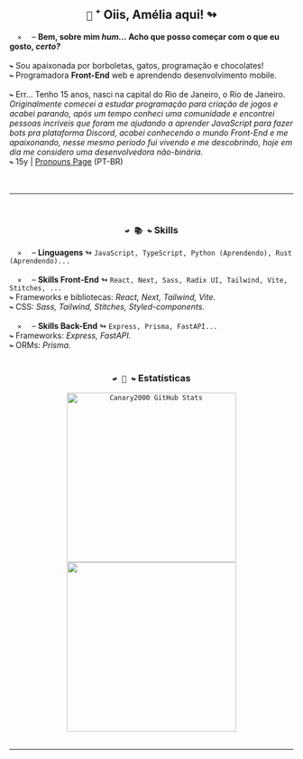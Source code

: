 <h2 align='center'>
    <code>🐝</code> ⁺ Oiis, Amélia aqui! ↬
</h2>



<div>
    <code>  ×  </code> – <strong>Bem, sobre mim <i>hum...</i> Acho que posso começar com o que eu gosto, <i>certo?</i></strong> <br /> <br />
    <code>↬</code> Sou apaixonada por borboletas, gatos, programação e chocolates!<br />
    <code>↬</code> Programadora <b>Front-End</b> web e aprendendo desenvolvimento mobile.<br /> <br/>
    <code>↬</code> Err... Tenho 15 anos, nasci na capital do Rio de Janeiro, o Rio de Janeiro. <i>Originalmente comecei a estudar programação para criação de jogos e acabei parando, após um tempo conheci uma comunidade e encontrei pessoas incriveis que foram me ajudando a aprender JavaScript para fazer bots pra plataforma Discord, acabei conhecendo o mundo Front-End e me apaixonando, nesse mesmo periodo fui vivendo e me descobrindo, hoje em dia me considero uma desenvolvedora não-binária.</i><br />
    <code>↬</code> 15y | <a href='https://pt.pronouns.page/@Canary._'>Pronouns Page</a> (PT-BR)
</div>

<br />
<br />
<hr />
<br />

<div>
	<h3 align='center'> <code>↫ 📚 ↬</code> Skills</h3>
	<code>  ×  </code> – <strong>Linguagens</strong> ↬ <code>JavaScript, TypeScript, Python (Aprendendo), Rust (Aprendendo)...</code> <br /> <br />
	<code>  ×  </code> – <strong>Skills Front-End</strong> ↬ <code>React, Next, Sass, Radix UI, Tailwind, Vite, Stitches, ...</code> <br />
	<code>↬</code> Frameworks e bibliotecas: <i>React, Next, Tailwind, Vite.</i><br />
	<code>↬</code> CSS: <i>Sass, Tailwind, Stitches, Styled-components.</i> <br /> <br />
	<code>  ×  </code> – <strong>Skills Back-End</strong> ↬ <code>Express, Prisma, FastAPI...</code> <br />
	<code>↬</code> Frameworks: <i>Express, FastAPI.</i><br />
	<code>↬</code> ORMs: <i>Prisma.</i><br />
</div>

<br>

<div align='center'>
    <h3 > <code>↫ 🦑 ↬</code> Estatísticas</h3>
    <code><img width="300em" src="https://github-readme-stats.vercel.app/api?username=Canary2000&show_icons=false&hide_border=false&theme=omni&bg_color=0d1117" alt="Canary2000 GitHub Stats" /></code>
    <code><img width="300em" src="https://github-readme-stats.vercel.app/api/top-langs/?username=Canary2000&layout=compact&hide_border=false&theme=omni&bg_color=0d1117" /></code>
</div>

<br />

<hr />
